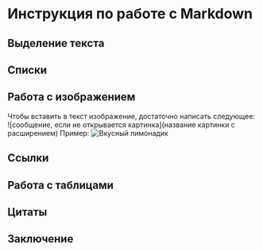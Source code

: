 # Инструкция по работе с Markdown

## Выделение текста

## Списки

## Работа с изображением

Чтобы вставить в текст изображение, достаточно написать следующее: ![сообщение, если не открывается картинка](название картинки с расширением)
Пример: 
![Вкусный лимонадик](drink.jpg)


## Ссылки

## Работа с таблицами

## Цитаты

## Заключение
